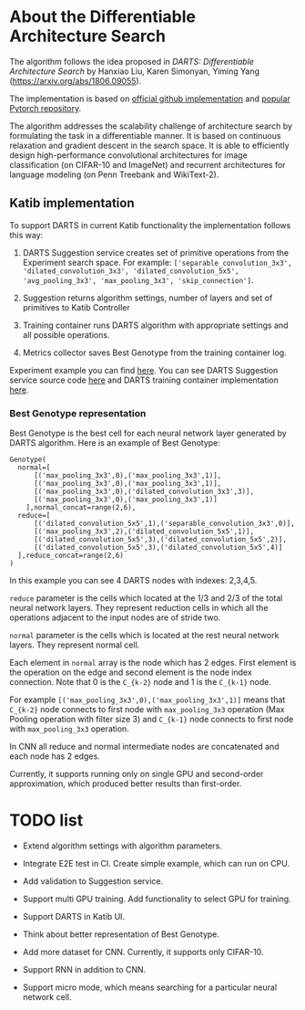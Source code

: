 # About the Differentiable Architecture Search

The algorithm follows the idea proposed in _DARTS: Differentiable Architecture Search_ by Hanxiao Liu, Karen Simonyan, Yiming Yang (https://arxiv.org/abs/1806.09055).

The implementation is based on [official github implementation](https://github.com/quark0/darts) and [popular Pytorch repository](https://github.com/khanrc/pt.darts).

The algorithm addresses the scalability challenge of architecture search by formulating the task in a differentiable manner. It is based on continuous relaxation and gradient descent in the search space. It is able to efficiently design high-performance convolutional architectures for image classification (on CIFAR-10 and ImageNet) and recurrent architectures for language modeling (on Penn Treebank and WikiText-2).

## Katib implementation

To support DARTS in current Katib functionality the implementation follows this way:

1. DARTS Suggestion service creates set of primitive operations from the Experiment search space. For example: `['separable_convolution_3x3', 'dilated_convolution_3x3', 'dilated_convolution_5x5', 'avg_pooling_3x3', 'max_pooling_3x3', 'skip_connection']`.

2. Suggestion returns algorithm settings, number of layers and set of primitives to Katib Controller

3. Training container runs DARTS algorithm with appropriate settings and all possible operations.

4. Metrics collector saves Best Genotype from the training container log.

Experiment example you can find [here](https://github.com/kubeflow/katib/blob/master/examples/v1alpha3/nas/darts-example-gpu.yaml).
You can see DARTS Suggestion service source code [here](https://github.com/kubeflow/katib/tree/master/pkg/suggestion/v1alpha3/nas/darts) and DARTS training container implementation [here](https://github.com/kubeflow/katib/tree/master/examples/v1alpha3/nas/darts-cnn-cifar10).

### Best Genotype representation

Best Genotype is the best cell for each neural network layer generated by DARTS algorithm.
Here is an example of Best Genotype:

```
Genotype(
  normal=[
      [('max_pooling_3x3',0),('max_pooling_3x3',1)],
      [('max_pooling_3x3',0),('max_pooling_3x3',1)],
      [('max_pooling_3x3',0),('dilated_convolution_3x3',3)],
      [('max_pooling_3x3',0),('max_pooling_3x3',1)]
    ],normal_concat=range(2,6),
  reduce=[
      [('dilated_convolution_5x5',1),('separable_convolution_3x3',0)],
      [('max_pooling_3x3',2),('dilated_convolution_5x5',1)],
      [('dilated_convolution_5x5',3),('dilated_convolution_5x5',2)],
      [('dilated_convolution_5x5',3),('dilated_convolution_5x5',4)]
  ],reduce_concat=range(2,6)
)
```

In this example you can see 4 DARTS nodes with indexes: 2,3,4,5.

`reduce` parameter is the cells which located at the 1/3 and 2/3 of the total neural network layers. They represent reduction cells in which all the operations adjacent to the input nodes are of stride two.

`normal` parameter is the cells which is located at the rest neural network layers. They represent normal cell.

Each element in `normal` array is the node which has 2 edges. First element is the operation on the edge and second element is the node index connection. Note that 0 is the `C_{k-2}` node and 1 is the `C_{k-1}` node.

For example `[('max_pooling_3x3',0),('max_pooling_3x3',1)]` means that `C_{k-2}` node connects to first node with `max_pooling_3x3` operation (Max Pooling operation with filter size 3) and `C_{k-1}` node connects to first node with `max_pooling_3x3` operation.

In CNN all reduce and normal intermediate nodes are concatenated and each node has 2 edges.

Currently, it supports running only on single GPU and second-order approximation, which produced better results than first-order.

# TODO list

- Extend algorithm settings with algorithm parameters.

- Integrate E2E test in CI. Create simple example, which can run on CPU.

- Add validation to Suggestion service.

- Support multi GPU training. Add functionality to select GPU for training.

- Support DARTS in Katib UI.

- Think about better representation of Best Genotype.

- Add more dataset for CNN. Currently, it supports only CIFAR-10.

- Support RNN in addition to CNN.

- Support micro mode, which means searching for a particular neural network cell.
